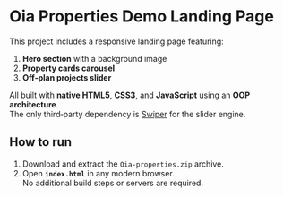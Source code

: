 # Oia Properties Demo Landing Page

This project includes a responsive landing page featuring:

1. **Hero section** with a background image
2. **Property cards carousel**
3. **Off‑plan projects slider**

All built with **native HTML5**, **CSS3**, and **JavaScript** using an **OOP architecture**.  
The only third‑party dependency is [Swiper](https://swiperjs.com) for the slider engine.

## How to run

1. Download and extract the `Oia-properties.zip` archive.
2. Open **`index.html`** in any modern browser.  
   No additional build steps or servers are required.
